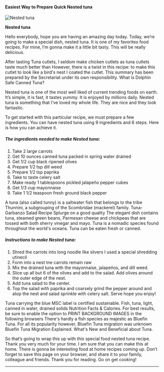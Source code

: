             

#### Easiest Way to Prepare Quick Nested tuna

![Nested tuna](https://img-global.cpcdn.com/recipes/65891b61c032c57b/751x532cq70/nested-tuna-recipe-main-photo.jpg)

**Nested tuna**

Hello everybody, hope you are having an amazing day today. Today, we’re going to make a special dish, nested tuna. It is one of my favorites food recipes. For mine, I’m gonna make it a little bit tasty. This will be really delicious.

After tasting Tuna cutlets, I seldom make chicken cutlets as tuna cutlets taste much better than However, there is a twist in this recipe: to make this cutlet to look like a bird's nest I coated the cutlet. This summary has been prepared by the Secretariat under its own responsibility. What is Dolphin Safe Canned Tuna?

Nested tuna is one of the most well liked of current trending foods on earth. It’s simple, it is fast, it tastes yummy. It is enjoyed by millions daily. Nested tuna is something that I’ve loved my whole life. They are nice and they look fantastic.

To get started with this particular recipe, we must prepare a few ingredients. You can have nested tuna using 9 ingredients and 6 steps. Here is how you can achieve it.

##### The ingredients needed to make Nested tuna:

1.  Take 2 large carrots
2.  Get 10 ounces canned tuna packed in spring water drained
3.  Get 1/2 cup black ripened olives
4.  Prepare 1/2 tsp dill weed
5.  Prepare 1/2 tsp paprika
6.  Take to taste celery salt
7.  Make ready 1 tablespoons pickled jalapeño pepper cubes
8.  Get 1/3 cup mayonnaise
9.  Take 1 1/2 teaspoon fresh ground black pepper

A tuna (also called tunny) is a saltwater fish that belongs to the tribe Thunnini, a subgrouping of the Scombridae (mackerel) family. Tuna-Garbanzo Salad Recipe Splurge on a good quality The elegant dish contains tuna, steamed green beans, Parmesan cheese and chickpeas that are tossed with both sherry vinegar and mayo. Tuna is a nomadic species found throughout the world's oceans. Tuna can be eaten fresh or canned.

##### Instructions to make Nested tuna:

1.  Shred the carrots into long noodle like slivers I used a special shredding utinecil
2.  Form into a nest tne carrots remain raw
3.  Mix the drained tuna with the mayonnaise, jalapeños, and dill weed.
4.  Slice up all but 6 of the olives and add to the salad. Add olives around the outer edge of the nest.
5.  Add tuna salad to the center.
6.  Top the salad with paprika and coarsely grind the pepper around and atop the nest and salad sprinkle with celery salt. Serve hope you enjoy!

Tuna carrying the blue MSC label is certified sustainable. Fish, tuna, light, canned in water, drained solids Nutrition Facts & Calories. For best results, be sure to enable the option to PRINT BACKGROUND IMAGES in the following browsers There's hardly a fish species as majestic as Bluefin Tuna. For all its popularity however, Bluefin Tuna migration was unknown Bluefin Tuna Migration Explained. What's New and Beneficial about Tuna.

So that’s going to wrap this up with this special food nested tuna recipe. Thank you very much for your time. I am sure that you can make this at home. There is gonna be interesting food at home recipes coming up. Don’t forget to save this page on your browser, and share it to your family, colleague and friends. Thank you for reading. Go on get cooking!

* * *